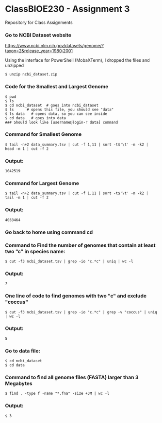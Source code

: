 # ClassBIOE230 - Assignment 3
Repository for Class Assignments

### Go to NCBI Dataset website 
https://www.ncbi.nlm.nih.gov/datasets/genome/?taxon=2&release_year=1980:2001

Using the interface for PowerShell (MobaXTerm), I dropped the files and unzipped 

    $ unzip ncbi_dataset.zip
### Code for the Smallest and Largest Genome 

    $ pwd 
    $ ls 
    $ cd ncbi_dataset  # goes into ncbi_dataset
    $ ls      # opens this file, you should see "data"
    $ ls data   # opens data, so you can see inside 
    $ cd data   # goes into data 
    ### Should look like [username@login-r data] command

### Command for Smallest Genome
    $ tail -n+2 data_summary.tsv | cut -f 1,11 | sort -t$'\t' -n -k2 | head -n 1 | cut -f 2 
### Output:
    1042519
### Command for Largest Genome
    $ tail -n+2 data_summary.tsv | cut -f 1,11 | sort -t$'\t' -n -k2 | tail -n 1 | cut -f 2 
### Output:
    4033464
### Go back to home using command cd
### Command to Find the number of genomes that contain at least two “c” in species name: 
    $ cut -f3 ncbi_dataset.tsv | grep -io "c.*c" | uniq | wc -l
### Output: 
    7
### One line of code to find genomes with two "c" and exclude "coccus"
    $ cut -f3 ncbi_dataset.tsv | grep -io "c.*c" | grep -v "coccus" | uniq | wc -l
### Output: 
    5
### Go to data file: 
    $ cd ncbi_dataset
    $ cd data 
### Command to find all genome files (FASTA) larger than 3 Megabytes
    $ find . -type f -name "*.fna" -size +3M | wc -l
### Output: 
    $ 3
